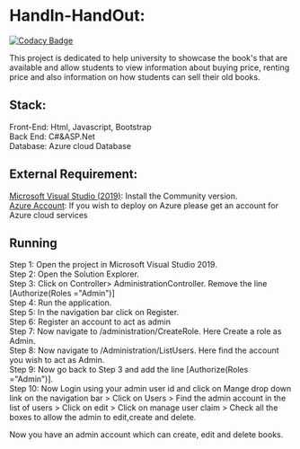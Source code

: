 # HandIn-HandOut:

[![Codacy Badge](https://app.codacy.com/project/badge/Grade/8741185222434701afd1fee193e59659)](https://www.codacy.com/gh/AbdulSuboor-Syed/HandIn-HandOut/dashboard?utm_source=github.com&amp;utm_medium=referral&amp;utm_content=AbdulSuboor-Syed/HandIn-HandOut&amp;utm_campaign=Badge_Grade)<br>

This project is dedicated to help university to showcase the book's that are available and allow students to view information about buying price, renting price and also information on how students can sell their old books.


## Stack:
Front-End: Html, Javascript, Bootstrap<br>
Back End: C#&ASP.Net<br>
Database: Azure cloud Database<br>

## External Requirement:
[Microsoft Visual Studio (2019)](https://visualstudio.microsoft.com/downloads/): Install the Community version.<br>
[Azure Account](https://azure.microsoft.com/en-us/): If you wish to deploy on Azure please get an account for Azure cloud services <br>




## Running

Step 1: Open the project in Microsoft Visual Studio 2019.<br>
Step 2: Open the Solution Explorer.<br>
Step 3: Click on Controller> AdministrationController. Remove the line [Authorize(Roles ="Admin")]<br>
Step 4: Run the application.<br>
Step 5: In the navigation bar click on Register.<br>
Step 6: Register an account to act as admin <br>
Step 7: Now navigate to /administration/CreateRole. Here Create a role as Admin. <br>
Step 8: Now navigate to /Administration/ListUsers. Here find the account you wish to act as Admin.<br>
Step 9: Now go back to Step 3 and add the line [Authorize(Roles ="Admin")].<br>
Step 10: Now Login using your admin user id and click on Mange drop down link on the navigation bar > Click on Users > Find the admin account in the list of users > Click on edit > Click on manage user claim > Check all the boxes to allow the admin to edit,create and delete.<br>

Now you have an admin account which can create, edit and delete books.
